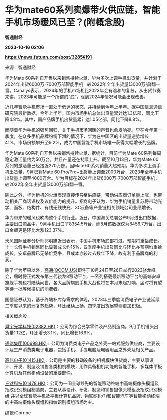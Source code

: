 # 华为mate60系列卖爆带火供应链，智能手机市场暖风已至？(附概念股)
**智通财经**

**2023-10-16 02:06**

**https://news.futunn.com/post/32856191**

来源：智通财经

华为Mate 60系列自开售以来销售持续火爆，华为多次上调手机出货量，并计划于2024年出货6000万-7000万部智能手机，较2022年全年出货量(3000万部)翻一番。Canalys表示，2024年的手机市场相比2023年会有温和的复苏，从出货节奏来讲，2023年可能是一个所谓的“底”，但到2024年情况可能会出现改善。

近几年智能手机市场一直处于低迷的状态，并持续到今年上半年。据中国信息通信研究院最新数据，今年上半年，国内市场手机总体出货量累计达1.3亿部，同比下降4.8%。其中，国产品牌手机出货量累计达1.05亿部，同比下降8.8%。

而随着华为手机的强势回归，关于手机市场回暖的声音也愈发响亮。早在今年第一季度，在众多手机品牌纷纷下滑的情况下，华为在中国区的出货量逆势增长41%，市场份额攀升至9.2%，成为中国智能手机市场唯一获得大幅增长的品牌。

华为Mate 60系列自开售以来销售持续火爆，据统计，目前华为Mate 60系列每周稳定激活量约为50万台，并且产量还在持续上升。截至10月13日，华为Mate 60系列的激活量已经接近270万部。因Mate 60系列销量大超预期，华为多次上调手机出货量，9月已将Mate 60 Pro/Pro+出货量上调至2000万台，2023年全年手机出货量上调至4000万台。华为目标在2024年出货6000万-7000万部智能手机，较2022年全年出货量(3000万部)翻一番。

除此之外，华为新机的火爆表现直接传导至供应链，带动供应商订单量上涨，也带动相关厂商话语权及议价能力的提升。招商电子认为，华为手机销量复苏将带动光学、面板、结构件、有线无线快充、3C设备等产业链相关领域公司业绩增长。

华为带来的暖风也吹向整个手机行业。近日，中国海关总署公布9月进出口数据，主要出口商品中，9月手机出口了8354.5万台，而8月该数据仅为6456.7万台，出口金额更是环比大涨123.37%。

天风国际证券分析师郭明錤近日表示，中国手机市场底部将过，预期将重拾成长。十一长假手机销售同比显著成长约15%，四季度手机出货同比与环比亦预期均重拾成长，安卓品牌已无杀价竞争，且成本亦较过去数年下降，故有利于品牌商的利润。

除了华为苹果以外，[高通(QCOM.US)](https://www.futunn.com/quote/stock?m=us&code=QCOM)即将于10月24日至26日举行2023骁龙峰会，届时将正式发布第三代骁龙8移动平台，一系列搭载最新移动平台的高端安卓旗舰手机也将陆续问世。各大品牌旗舰手机大战也将在本月末起打响，届时将有望等待一批等候换机的消费者。

国信证券认为，基于终端补库存需求的体现，2023年三季度消费电子产业链延续二季度以来的弱复苏趋势，环比继续上扬，四季度出货展望则更加积极。

相关概念股：

[舜宇光学科技(02382.HK)](https://www.futunn.com/quote/stock?m=hk&code=02382)：公司为综合光学零件及产品制造商。9月手机镜头出货量1.12亿，环比增长3.1%，同比增长16.9%。

[通达集团(00698.HK)](https://www.futunn.com/quote/stock?m=hk&code=00698)：公司为消费类电子产品之外壳一站式服务供应商，主要设计及生产消费类电子电器，包括手机、手提电脑及电器用品之外壳及相关产品。

[高伟电子(01415.HK)](https://www.futunn.com/quote/stock?m=hk&code=01415)：公司是主要的移动设备的相机模块供货商，主要从事设计、开发、制造及销售各类相机模块，用作具备相机功能的智能手机、多媒体平板计算机及其他移动设备的重要部件。

[丘钛科技(01478.HK)](https://www.futunn.com/quote/stock?m=hk&code=01478)：公司为一间全球领先的智能移动终端中高端摄像头模组及指纹识别模组制造商。主要从事设计、研发、制造和销售摄像头模组及指纹识别模组,并以全球智能手机及平板计算机品牌、物联网(IoT)和智能汽车等智能移动终端的中高端摄像头模组和指纹识别模组市场为主。

编辑/Corrine